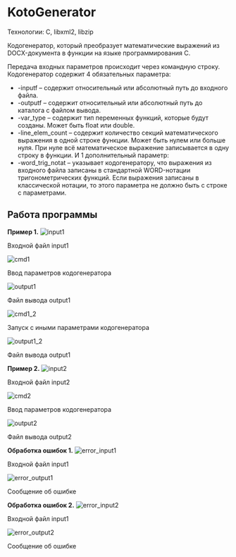 # KotoGenerator
Технологии: C, libxml2, libzip

Кодогенератор, который преобразует математические выражений из DOCX-документа в функции на языке программирования C.

Передача входных параметров происходит через командную строку.
Кодогенератор содержит 4 обязательных параметра:
- -inputf – содержит относительный или абсолютный путь до входного файла.
- -outputf – содержит относительный или абсолютный путь до каталога с файлом вывода.
- -var_type – содержит тип переменных функций, которые будут созданы. Может быть float или double.
- -line_elem_count – содержит количество секций математического выражения в одной строке функции. Может быть нулем или больше нуля. При нуле всё математическое выражение записывается в одну строку в функции.
И 1 дополнительный параметр:
- -word_trig_notat – указывает кодогенератору, что выражения из входного файла записаны в стандартной WORD-нотации тригонометрических функций. Если выражения записаны в классической нотации, то этого параметра не должно быть с строке с параметрами.

## Работа программы
**Пример 1.**
![input1](https://github.com/bonear322/KotoGenerator/blob/main/screenshots/input1.JPG)

Входной файл input1

![cmd1](https://github.com/bonear322/KotoGenerator/blob/main/screenshots/cmd1.JPG)

Ввод параметров кодогенератора

![output1](https://github.com/bonear322/KotoGenerator/blob/main/screenshots/output1.JPG)

Файл вывода output1

![cmd1_2](https://github.com/bonear322/KotoGenerator/blob/main/screenshots/cmd1_2.JPG)

Запуск с иными параметрами кодогенератора

![output1_2](https://github.com/bonear322/KotoGenerator/blob/main/screenshots/output1_2.JPG)

Файл вывода output1

**Пример 2.**
![input2](https://github.com/bonear322/KotoGenerator/blob/main/screenshots/input2.JPG)

Входной файл input2

![cmd2](https://github.com/bonear322/KotoGenerator/blob/main/screenshots/cmd2.JPG)

Ввод параметров кодогенератора

![output2](https://github.com/bonear322/KotoGenerator/blob/main/screenshots/output2.JPG)

Файл вывода output2

**Обработка ошибок 1.**
![error_input1](https://github.com/bonear322/KotoGenerator/blob/main/screenshots/error_input1.JPG)

Входной файл input1

![error_output1](https://github.com/bonear322/KotoGenerator/blob/main/screenshots/error_output1.JPG)

Сообщение об ошибке

**Обработка ошибок 2.**
![error_input2](https://github.com/bonear322/KotoGenerator/blob/main/screenshots/error_input2.JPG)

Входной файл input1

![error_output2](https://github.com/bonear322/KotoGenerator/blob/main/screenshots/error_output2.JPG)

Сообщение об ошибке


